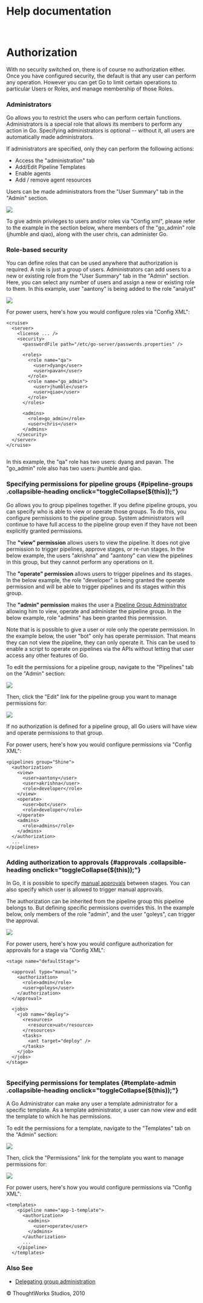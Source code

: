 Help documentation
==================

 

Authorization<!-- {.collapsible-heading onclick="toggleCollapse($(this));"} -->
=============

With no security switched on, there is of course no authorization
either. Once you have configured security, the default is that any user
can perform any operation. However you can get Go to limit certain
operations to particular Users or Roles, and manage membership of those
Roles.

### Administrators<!-- {.collapsible-heading onclick="toggleCollapse($(this));"} -->

Go allows you to restrict the users who can perform certain functions.
Administrators is a special role that allows its members to perform any
action in Go. Specifying administrators is optional -- without it, all
users are automatically made administrators.

If administrators are specified, only they can perform the following
actions:

-   Access the "administration" tab
-   Add/Edit Pipeline Templates
-   Enable agents
-   Add / remove agent resources

Users can be made administrators from the "User Summary" tab in the
"Admin" section.

![](../resources/images/cruise/admin/user_summary_make_admin.png)

To give admin privileges to users and/or roles via "Config xml", please
refer to the example in the section below, where members of the
"go\_admin" role (jhumble and qiao), along with the user chris, can
administer Go.

### Role-based security<!-- {.collapsible-heading onclick="toggleCollapse($(this));"} -->

You can define roles that can be used anywhere that authorization is
required. A role is just a group of users. Administrators can add users
to a new or existing role from the "User Summary" tab in the "Admin"
section. Here, you can select any number of users and assign a new or
existing role to them. In this example, user "aantony" is being added to
the role "analyst"

![](../resources/images/cruise/admin/user_summary_add_user_to_role.png)

For power users, here's how you would configure roles via "Config XML":

``` {.code}
<cruise>
  <server>
    <license ... />
    <security>
      <passwordFile path="/etc/go-server/passwords.properties" />

      <roles>
        <role name="qa">
          <user>dyang</user>
          <user>pavan</user>
        </role>
        <role name="go_admin">
          <user>jhumble</user>
          <user>qiao</user>
        </role>
      </roles>

      <admins>
        <role>go_admin</role>
        <user>chris</user>
      </admins>
    </security>
  </server>
</cruise>
      
```

In this example, the "qa" role has two users: dyang and pavan. The
"go\_admin" role also has two users: jhumble and qiao.

### Specifying permissions for pipeline groups {#pipeline-groups .collapsible-heading onclick="toggleCollapse($(this));"}

Go allows you to group pipelines together. If you define pipeline
groups, you can specify who is able to view or operate those groups. To
do this, you configure permissions to the pipeline group. System
administrators will continue to have full access to the pipeline group
even if they have not been explicitly granted permissions.

The **"view" permission** allows users to view the pipeline. It does not
give permission to trigger pipelines, approve stages, or re-run stages.
In the below example, the users "akrishna" and "aantony" can view the
pipelines in this group, but they cannot perform any operations on it.

The **"operate" permission** allows users to trigger pipelines and its
stages. In the below example, the role "developer" is being granted the
operate permission and will be able to trigger pipelines and its stages
within this group.

The **"admin" permission** makes the user a [Pipeline Group
Administrator](delegating_group_administration.html) allowing him to
view, operate and administer the pipeline group. In the below example,
role "admins" has been granted this permission.

Note that is is possible to give a user or role only the operate
permission. In the example below, the user "bot" only has operate
permission. That means they can not view the pipeline, they can only
operate it. This can be used to enable a script to operate on pipelines
via the APIs without letting that user access any other features of Go.

To edit the permissions for a pipeline group, navigate to the
"Pipelines" tab on the "Admin" section:

![](../resources/images/cruise/group_list.png)

Then, click the "Edit" link for the pipeline group you want to manage
permissions for:

![](../resources/images/cruise/group_permission.png)

If no authorization is defined for a pipeline group, all Go users will
have view and operate permissions to that group.

For power users, here's how you would configure permissions via "Config
XML":

``` {.code}
<pipelines group="Shine">
  <authorization>
    <view>
      <user>aantony</user>
      <user>akrishna</user>
      <role>developer</role>
    </view>
    <operate>
      <user>bot</user>
      <role>developer</role>
    </operate>
    <admins>
      <role>admins</role>
    </admins>
  </authorization>
  ...
</pipelines>
```

### Adding authorization to approvals {#approvals .collapsible-heading onclick="toggleCollapse($(this));"}

In Go, it is possible to specify [manual
approvals](managing_pipelines.html) between stages. You can also specify
which user is allowed to trigger manual approvals.

The authorization can be inherited from the pipeline group this pipeline
belongs to. But defining specific permissions overrides this. In the
example below, only members of the role "admin", and the user "goleys",
can trigger the approval.

![](../resources/images/cruise/admin/stage/stage_permissions.png)

For power users, here's how you would configure authorization for
approvals for a stage via "Config XML":

``` {.code}
<stage name="defaultStage">

  <approval type="manual">
    <authorization>
      <role>admin</role>
      <user>goleys</user>
    </authorization>
  </approval>

  <jobs>
    <job name="deploy">
      <resources>
        <resource>uat</resource>
      </resources>
      <tasks>
        <ant target="deploy" />
      </tasks>
    </job>
  </jobs>
</stage>
  
```

### Specifying permissions for templates {#template-admin .collapsible-heading onclick="toggleCollapse($(this));"}

A Go Administrator can make any user a template administrator for a
specific template. As a template administrator, a user can now view and
edit the template to which he has permissions.

To edit the permissions for a template, navigate to the "Templates" tab
on the "Admin" section:

![](../resources/images/cruise/admin/template/templates_tab_on_admin_page.png)

Then, click the "Permissions" link for the template you want to manage
permissions for:

![](../resources/images/cruise/admin/template/add_template_permissions.png)

For power users, here's how you would configure permissions via "Config
XML":

``` {.code}
<templates>
    <pipeline name="app-1-template">
      <authorization>
        <admins>
          <user>operate</user>
        </admins>
      </authorization>
      ...
    </pipeline>
  </templates>
```

### Also See<!-- {.collapsible-heading onclick="toggleCollapse($(this));"} -->

-   [Delegating group
    administration](delegating_group_administration.html)





© ThoughtWorks Studios, 2010

